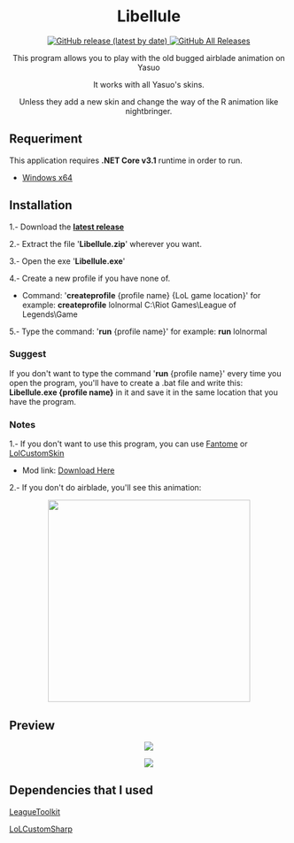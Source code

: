 <p>
	<h1 align="center">Libellule</h1>
    <p align="center">
        <a href="https://github.com/Tadaashii/Libellule/releases">
            <img alt="GitHub release (latest by date)" 
            src="https://img.shields.io/github/v/release/Tadaashii/Libellule?color=blue&label=Download&logo=github&style=for-the-badge">
        </a>
        <a href="https://github.com/Tadaashii/Libellule/releases">
            <img alt="GitHub All Releases" src="https://img.shields.io/github/downloads/Tadaashii/Libellule/total?style=for-the-badge">
        </a>
    </p> 	
    <p align="center">This program allows you to play with the old bugged airblade animation on Yasuo</p>
    <p align="center">It works with all Yasuo's skins.</p>
    <p align="center">Unless they add a new skin and change the way of the R animation like nightbringer.</p>
</p>

<p>
    <h2>Requeriment</h2>
    <p>This application requires <b>.NET Core v3.1</b> runtime in order to run.</p>
    <ul><li><a href="https://dotnet.microsoft.com/download/dotnet-core/thank-you/runtime-desktop-3.1.11-windows-x64-installer">Windows x64</a></li></ul>
</p>

<p>
    <h2>Installation</h2>
    <p>1.- Download the <b><a href="https://github.com/Tadaashii/Libellule/releases">latest release</a></b> </p>
    <p>2.- Extract the file '<b>Libellule.zip</b>' wherever you want.</p>
    <p>3.- Open the exe '<b>Libellule.exe</b>'</p>
    <p>4.- Create a new profile if you have none of.</p>
    <ul><li>Command: '<b>createprofile</b> {profile name} {LoL game location}' for example: <b>createprofile</b> lolnormal C:\Riot Games\League of Legends\Game</li></ul>
    <p>5.- Type the command: '<b>run</b> {profile name}' for example: <b>run</b> lolnormal</p>
	<h3>Suggest</h3>
	<p>If you don't want to type the command '<b>run</b> {profile name}' every time you open the program,
    you'll have to create a .bat file and write this: <b>Libellule.exe {profile name}</b> in it
	and save it in the same location that you have the program.</p>
    <h3>Notes</h3>
    <p>1.- If you don't want to use this program, you can use 
        <a href="https://github.com/LoL-Fantome/Fantome">Fantome</a> or <a href="https://github.com/moonshadow565/lolcustomskin-tools/">LolCustomSkin</a>
	<ul><li> Mod link: <a href="https://github.com/Tadaashii/Libellule/releases/download/1.1.1/Old.Airblade.Animation.Yasuo.fantome">Download Here</a></li></ul>
    <p>2.- If you don't do airblade, you'll see this animation:</p>
    <p align="center"><img src="https://i.imgur.com/1UT1DYC.gif" weight="100%" height="365px"></p>
</p>
<p>
    <h2>Preview</h2>
    <p align="center">
        <img src="https://i.imgur.com/ZyeTzEo.gif">
    </p>
    <p align="center">
        <img src="https://i.imgur.com/gWTQUbY.gif">
    </p>
</p>

<p>
    <h2>Dependencies that I used</h2>
    <p><a href="https://github.com/LoL-Fantome/LeagueToolkit">LeagueToolkit</a></p>
    <p><a href="https://github.com/LoL-Fantome/LoLCustomSharp">LoLCustomSharp</a></p>
</p>

